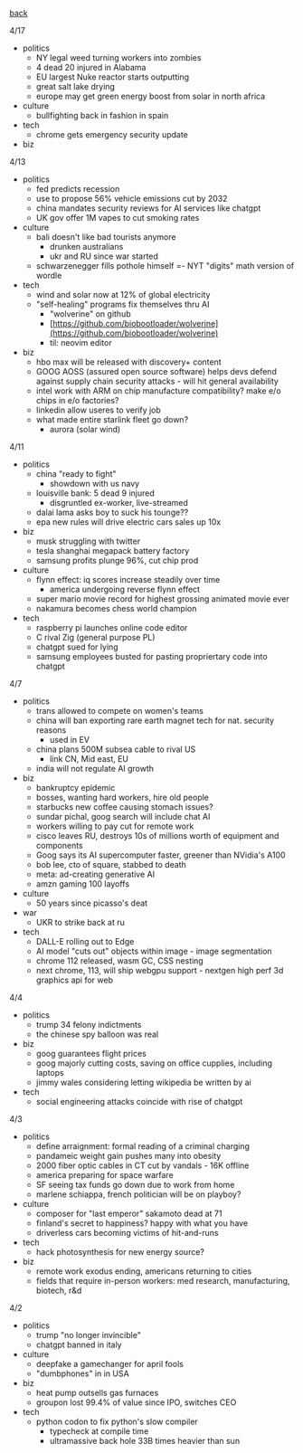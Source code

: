 [back](./index.md)

4/17
- politics
  - NY legal weed turning workers into zombies
  - 4 dead 20 injured in Alabama
  - EU largest Nuke reactor starts outputting
  - great salt lake drying
  - europe may get green energy boost from solar in north africa
- culture
  - bullfighting back in fashion in spain
- tech
  - chrome gets emergency security update
- biz

4/13
- politics
  - fed predicts recession
  - use to propose 56% vehicle emissions cut by 2032
  - china mandates security reviews for AI services like chatgpt
  - UK gov offer 1M vapes to cut smoking rates
- culture
  - bali doesn't like bad tourists anymore
    - drunken australians
    - ukr and RU since war started
  - schwarzenegger fills pothole himself
  =- NYT "digits" math version of wordle
- tech
  - wind and solar now at 12% of global electricity
  - "self-healing" programs fix themselves thru AI
    - "wolverine" on github
    - [https://github.com/biobootloader/wolverine](https://github.com/biobootloader/wolverine)
    - til: neovim editor
- biz
  - hbo max will be released with discovery+ content
  - GOOG AOSS (assured open source software) helps devs defend against supply chain security attacks - will hit general availability
  - intel work with ARM on chip manufacture compatibility?  make e/o chips in e/o factories?
  - linkedin allow useres to verify job
  - what made entire starlink fleet go down?
    - aurora (solar wind)

4/11
- politics
  - china "ready to fight"
    - showdown with us navy
  - louisville bank: 5 dead 9 injured
    - disgruntled ex-worker, live-streamed
  - dalai lama asks boy to suck his tounge??
  - epa new rules will drive electric cars sales up 10x
- biz
  - musk struggling with twitter
  - tesla shanghai megapack battery factory
  - samsung profits plunge 96%, cut chip prod
- culture
  - flynn effect: iq scores increase steadily over time
    - america undergoing reverse flynn effect
  - super mario movie record for highest grossing animated movie ever
  - nakamura becomes chess world champion
- tech
  - raspberry pi launches online code editor
  - C rival Zig (general purpose PL)
  - chatgpt sued for lying
  - samsung employees busted for pasting propriertary code into chatgpt

4/7
- politics
  - trans allowed to compete on women's teams
  - china will ban exporting rare earth magnet tech for nat. security reasons
    - used in EV
  - china plans 500M subsea cable to rival US
    - link CN, Mid east, EU
  - india will not regulate AI growth
- biz
  - bankruptcy epidemic
  - bosses, wanting hard workers, hire old people
  - starbucks new coffee causing stomach issues?
  - sundar pichal, goog search will include chat AI
  - workers willing to pay cut for remote work
  - cisco leaves RU, destroys 10s of millions worth of equipment and components
  - Goog says its AI supercomputer faster, greener than NVidia's A100
  - bob lee, cto of square, stabbed to death
  - meta: ad-creating generative AI
  - amzn gaming 100 layoffs
- culture
  - 50 years since picasso's deat
- war
  - UKR to strike back at ru
- tech
  - DALL-E rolling out to Edge
  - AI model "cuts out" objects within image - image segmentation
  - chrome 112 released, wasm GC, CSS nesting
  - next chrome, 113, will ship webgpu support - nextgen high perf 3d graphics api for web

4/4
- politics
  - trump 34 felony indictments
  - the chinese spy balloon was real
- biz
  - goog guarantees flight prices
  - goog majorly cutting costs, saving on office cupplies, including laptops
  - jimmy wales considering letting wikipedia be written by ai
- tech
  - social engineering attacks coincide with rise of chatgpt

4/3
- politics
  - define arraignment: formal reading of a criminal charging
  - pandameic weight gain pushes many into obesity
  - 2000 fiber optic cables in CT cut by vandals - 16K offline
  - america preparing for space warfare
  - SF seeing tax funds go down due to work from home
  - marlene schiappa, french politician will be on playboy?
- culture
  - composer for "last emperor" sakamoto dead at 71
  - finland's secret to happiness?  happy with what you have
  - driverless cars becoming victims of hit-and-runs
- tech
  - hack photosynthesis for new energy source?
- biz
  - remote work exodus ending, americans returning to cities
  - fields that require in-person workers: med research, manufacturing, biotech, r&d

4/2
- politics
  - trump "no longer invincible"
  - chatgpt banned in italy
- culture
  - deepfake a gamechanger for april fools
  - "dumbphones" in in USA
- biz
  - heat pump outsells gas furnaces
  - groupon lost 99.4% of value since IPO, switches CEO
- tech
  - python codon to fix python's slow compiler
    - typecheck at compile time
    - ultramassive back hole 33B times heavier than sun